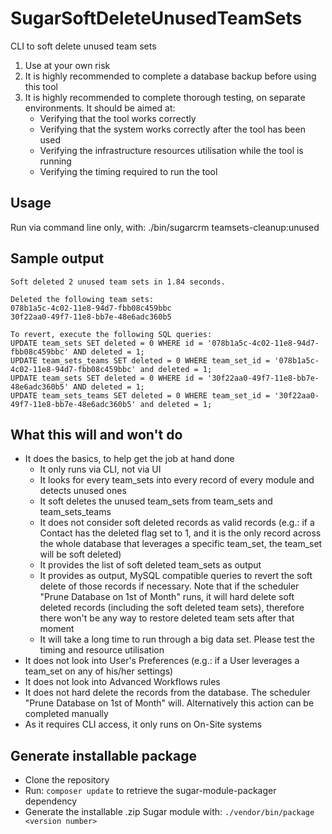 # SugarSoftDeleteUnusedTeamSets

CLI to soft delete unused team sets

1. Use at your own risk
2. It is highly recommended to complete a database backup before using this tool
3. It is highly recommended to complete thorough testing, on separate environments. It should be aimed at:
    * Verifying that the tool works correctly
    * Verifying that the system works correctly after the tool has been used
    * Verifying the infrastructure resources utilisation while the tool is running
    * Verifying the timing required to run the tool

## Usage
Run via command line only, with: ./bin/sugarcrm teamsets-cleanup:unused

## Sample output
```
Soft deleted 2 unused team sets in 1.84 seconds.

Deleted the following team sets:
078b1a5c-4c02-11e8-94d7-fbb08c459bbc
30f22aa0-49f7-11e8-bb7e-48e6adc360b5

To revert, execute the following SQL queries:
UPDATE team_sets SET deleted = 0 WHERE id = '078b1a5c-4c02-11e8-94d7-fbb08c459bbc' AND deleted = 1;
UPDATE team_sets_teams SET deleted = 0 WHERE team_set_id = '078b1a5c-4c02-11e8-94d7-fbb08c459bbc' and deleted = 1;
UPDATE team_sets SET deleted = 0 WHERE id = '30f22aa0-49f7-11e8-bb7e-48e6adc360b5' AND deleted = 1;
UPDATE team_sets_teams SET deleted = 0 WHERE team_set_id = '30f22aa0-49f7-11e8-bb7e-48e6adc360b5' and deleted = 1;
```

## What this will and won't do
* It does the basics, to help get the job at hand done
    * It only runs via CLI, not via UI
    * It looks for every team_sets into every record of every module and detects unused ones
    * It soft deletes the unused team_sets from team_sets and team_sets_teams
    * It does not consider soft deleted records as valid records (e.g.: if a Contact has the deleted flag set to 1, and it is the only record across the whole database that leverages a specific team_set, the team_set will be soft deleted)
    * It provides the list of soft deleted team_sets as output
    * It provides as output, MySQL compatible queries to revert the soft delete of those records if necessary. Note that if the scheduler "Prune Database on 1st of Month" runs, it will hard delete soft deleted records (including the soft deleted team sets), therefore there won't be any way to restore deleted team sets after that moment
    * It will take a long time to run through a big data set. Please test the timing and resource utilisation
* It does not look into User's Preferences (e.g.: if a User leverages a team_set on any of his/her settings)
* It does not look into Advanced Workflows rules
* It does not hard delete the records from the database. The scheduler "Prune Database on 1st of Month" will. Alternatively this action can be completed manually
* As it requires CLI access, it only runs on On-Site systems

## Generate installable package
* Clone the repository
* Run: `composer update` to retrieve the sugar-module-packager dependency
* Generate the installable .zip Sugar module with: `./vendor/bin/package <version number>`
